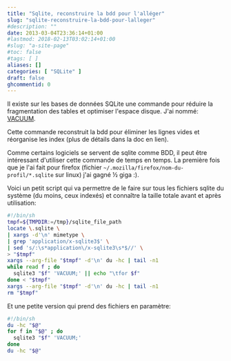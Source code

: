 ```yaml
---
title: "Sqlite, reconstruire la bdd pour l'alléger"
slug: "sqlite-reconstruire-la-bdd-pour-lalleger"
#description: ""
date: 2013-03-04T23:36:14+01:00
#lastmod: 2018-02-13T03:02:14+01:00
#slug: "a-site-page"
#toc: false
#tags: [ ]
aliases: []
categories: [ "SQLite" ]
draft: false
ghcommentid: 0
---
```


Il existe sur les bases de données SQLite une commande pour réduire la fragmentation des tables et optimiser l'espace disque.
J'ai nommé: [VACUUM](http://sqlite.org/lang_vacuum.html).

Cette commande reconstruit la bdd pour éliminer les lignes vides et réorganise les index (plus de détails dans la doc en lien).

Comme certains logiciels se servent de sqlite comme BDD, il peut être intéressant d'utiliser cette commande de temps en temps.
La première fois que je l'ai fait pour firefox (fichier `~/.mozilla/firefox/nom-du-profil/*.sqlite` sur linux) j'ai gagné ½ giga :).

Voici un petit script qui va permettre de le faire sur tous les fichiers sqlite du système (du moins, ceux indexés) et connaître la taille totale avant et après utilisation:

```bash
#!/bin/sh
tmpf=${TMPDIR:=/tmp}/sqlite_file_path
locate \.sqlite \
| xargs -d'\n' mimetype \
| grep 'application/x-sqlite3$' \
| sed 's/:\s*application\/x-sqlite3\s*$//' \
> "$tmpf"
xargs --arg-file "$tmpf" -d'\n' du -hc | tail -n1
while read f ; do
  sqlite3 "$f" 'VACUUM;' || echo "\tfor $f"
done < "$tmpf"
xargs --arg-file "$tmpf" -d'\n' du -hc | tail -n1
rm "$tmpf"
```

Et une petite version qui prend des fichiers en paramètre:

```bash
#!/bin/sh
du -hc "$@"
for f in "$@" ; do
  sqlite3 "$f" 'VACUUM;'
done
du -hc "$@"
```
